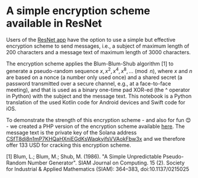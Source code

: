# A simple encryption scheme available in ResNet

Users of the [ResNet app](https://resnet.me) have the option to use a simple but effective encryption scheme to send messages, i.e., a subject of maximum length of 200 characters and a message text of maximum length of 3000 characters.

The encryption scheme applies the Blum-Blum-Shub algorithm [1] to generate a pseudo-random sequence $x, x^2, x^4, x^8, \ldots\pmod{n}$, where $x$ and $n$ are based on a nonce (a number only used once) and a shared secret (a password transmitted over a secure channel, e.g., at a face-to-face meeting), and that is used as a binary one-time pad XOR-ed (the ^ operator in Python) with the subject and the message text. This notebook is a Python translation of the used Kotlin code for Android devices and Swift code for iOS.

To demonstrate the strength of this encryption scheme - and also for fun 😊 - we created a PHP version of the encryption scheme available [here](https://resnet.me/bbs/BBS.php). The message text is the private key of the Solana address [CSfT8di8n1mP7KHQaHXniEGdKsWaqkyifsVVAokFbw3x](https://solscan.io/account/CSfT8di8n1mP7KHQaHXniEGdKsWaqkyifsVVAokFbw3x) and we therefore offer 133 USD for cracking this encryption scheme.

[1] Blum, L.; Blum, M.; Shub, M. (1986). "A Simple Unpredictable Pseudo-Random Number Generator". SIAM Journal on Computing. 15 (2). Society for Industrial & Applied Mathematics (SIAM): 364–383, doi:10.1137/0215025
